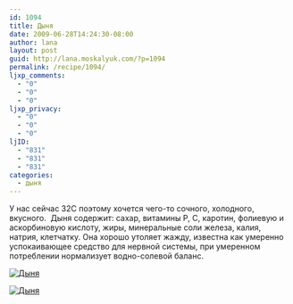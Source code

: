 ```yaml
---
id: 1094
title: Дыня
date: 2009-06-28T14:24:30-08:00
author: lana
layout: post
guid: http://lana.moskalyuk.com/?p=1094
permalink: /recipe/1094/
ljxp_comments:
  - "0"
  - "0"
  - "0"
ljxp_privacy:
  - "0"
  - "0"
  - "0"
ljID:
  - "831"
  - "831"
  - "831"
categories:
  - дыня
---
```

У нас сейчас 32C поэтому хочется чего-то сочного, холодного, вкусного.  Дыня содержит: сахар, витамины Р, С, каротин, фолиевую и аскорбиновую кислоту, жиры, минеральные соли железа, калия, натрия, клетчатку. Она хорошо утоляет жажду, известна как умеренно успокаивающее средство для нервной системы, при умеренном потреблении нормализует водно-солевой баланс.

<a class="flickr-image alignnone" title="Дыня" href="http://www.flickr.com/photos/67405678@N00/3656411441/" target="_blank"><img src="http://farm4.static.flickr.com/3381/3656411441_dab0066ee4.jpg" alt="Дыня" /></a>

<a class="flickr-image alignnone" title="Дыня" href="http://www.flickr.com/photos/67405678@N00/3656410935/" target="_blank"><img src="http://farm4.static.flickr.com/3637/3656410935_f0f6446043.jpg" alt="Дыня" /></a>
